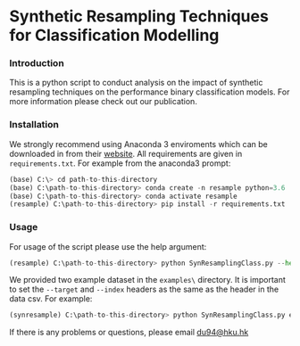 # Synthetic Resampling Techniques for Classification Modelling

### Introduction
This is a python script to conduct analysis on the impact of synthetic resampling techniques on the performance binary classification models. For more information please check out our publication.

### Installation
We strongly recommend using Anaconda 3 enviroments which can be downloaded in from their [website](https://www.anaconda.com/distribution/#download-section). All requirements are given in ```requirements.txt```. 
For example from the anaconda3 prompt:
``` python
(base) C:\> cd path-to-this-directory
(base) C:\path-to-this-directory> conda create -n resample python=3.6
(base) C:\path-to-this-directory> conda activate resample
(resample) C:\path-to-this-directory> pip install -r requirements.txt
```
### Usage
For usage of the script please use the help argument:
``` python
(resample) C:\path-to-this-directory> python SynResamplingClass.py --help
```
We provided two example dataset in the ```examples\``` directory. It is important to set the ```--target``` and ```--index``` headers as the same as the header in the data csv. For example:
```python
(synresample) C:\path-to-this-directory> python SynResamplingClass.py examples\TextureSession_DFS_v2.csv result_output --target DFS --index ID
```

If there is any problems or questions, please email du94@hku.hk
